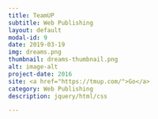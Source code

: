 ```yaml
---
title: TeamUP
subtitle: Web Publishing
layout: default
modal-id: 9
date: 2019-03-19
img: dreams.png
thumbnail: dreams-thumbnail.png
alt: image-alt
project-date: 2016
site: <a href="https://tmup.com/">Go</a>
category: Web Publishing
description: jquery/html/css

---
```

